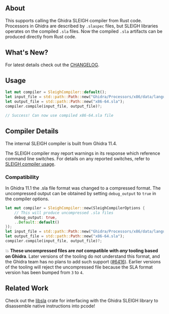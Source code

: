 ## About

This supports calling the Ghidra SLEIGH compiler from Rust code. Processors in Ghidra are described by `.slaspec` files, but SLEIGH libraries operates on the compiled `.sla` files. Now the compiled `.sla` artifacts can be produced directly from Rust code.

## What's New?

For latest details check out the [CHANGELOG](./CHANGELOG.md).

## Usage

```rust
let mut compiler = SleighCompiler::default();
let input_file = std::path::Path::new("Ghidra/Processors/x86/data/languages/x86-64.slaspec");
let output_file = std::path::Path::new("x86-64.sla");
compiler.compile(input_file, output_file)?;

// Success! Can now use compiled x86-64.sla file
```

## Compiler Details

The internal SLEIGH compiler is built from Ghidra 11.4.

The SLEIGH compiler may report warnings in its response which reference command line switches. For details on any reported switches, refer to [SLEIGH compiler usage](https://github.com/NationalSecurityAgency/ghidra/blob/1801dc1ee62be73faae29961ec2f17a59423f156/Ghidra/Features/Decompiler/src/decompile/cpp/slgh_compile.cc#L3736-L3747).

### Compatibility

In Ghidra 11.1 the .sla file format was changed to a compressed format. The uncompressed output can be obtained by setting `debug_output` to `true` in the compiler options.

```rust
let mut compiler = SleighCompiler::new(SleighCompilerOptions {
    // This will produce uncompressed .sla files
    debug_output: true,
    ..Default::default()
});
let input_file = std::path::Path::new("Ghidra/Processors/x86/data/languages/x86-64.slaspec");
let output_file = std::path::Path::new("x86-64.sla");
compiler.compile(input_file, output_file)?;
```

💥 **These uncompressed files are _not_ compatible with _any_ tooling based on Ghidra**. Later versions of the tooling do not understand this format, and the Ghidra team has no plans to add such support ([#6416](https://github.com/NationalSecurityAgency/ghidra/issues/6416)). Earlier versions of the tooling will reject the uncompressed file because the SLA format version has been bumped from `3` to `4`.

## Related Work

Check out the [libsla](https://crates.io/crates/libsla) crate for interfacing with the Ghidra SLEIGH library to disassemble native instructions into pcode!
